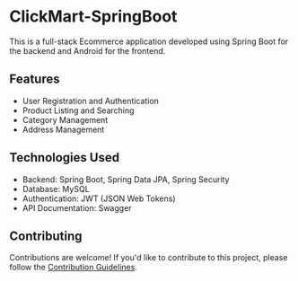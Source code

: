 # ClickMart-SpringBoot

This is a full-stack Ecommerce application developed using Spring Boot for the backend and Android for the frontend.

## Features

- User Registration and Authentication
- Product Listing and Searching
- Category Management
- Address Management

## Technologies Used

- Backend: Spring Boot, Spring Data JPA, Spring Security
- Database: MySQL
- Authentication: JWT (JSON Web Tokens)
- API Documentation: Swagger


## Contributing

Contributions are welcome! If you'd like to contribute to this project, please follow the [Contribution Guidelines](CONTRIBUTING.md).

